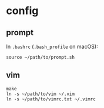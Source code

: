 # config

## prompt 

In `.bashrc` (`.bash_profile` on macOS):

```
source ~/path/to/prompt.sh
``` 

## vim 

```
make
ln -s ~/path/to/vim ~/.vim
ln -s ~/path/to/vimrc.txt ~/.vimrc
```


